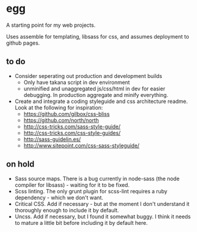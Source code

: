 # egg
A starting point for my web projects.

Uses assemble for templating, libsass for css, and assumes deployment to github pages.

## to do

- Consider seperating out production and development builds
    - Only have takana script in dev environment
    - unminified and unaggregated js/css/html in dev for easier debugging. In production aggregate and minify everything.
- Create and integrate a coding styleguide and css architecture readme. Look at the following for inspiration:
    - https://github.com/gilbox/css-bliss
    - https://github.com/north/north
    - http://css-tricks.com/sass-style-guide/
    - http://css-tricks.com/css-style-guides/
    - http://sass-guidelin.es/
    - http://www.sitepoint.com/css-sass-styleguide/

## on hold

- Sass source maps. There is a bug currently in node-sass (the node compiler for libsass) - waiting for it to be fixed.
- Scss linting. The only grunt plugin for scss-lint requires a ruby dependency - which we don't want.
- Critical CSS. Add if necessary - but at the moment I don't understand it thoroughly enough to include it by default.
- Uncss. Add if necessary, but I found it somewhat buggy. I think it needs to mature a little bit before including it by default here.